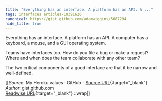 ```yaml
---
title: "Everything has an interface. A platform has an API. A ..."
tags: interfaces articles-10391626
canonical: https://gist.github.com/adamwiggins/5687294
hide_title: true
---
```


Everything has an interface. A platform has an API. A computer has a keyboard, a mouse, and a GUI operating system.

Teams have interfaces too. How do you file a bug or make a request? Where and when does the team collaborate with any other team?

The two critical components of a good interface are that it be narrow and well-defined.


[[_Source_: My Heroku values · GitHub - [Source URL](https://gist.github.com/adamwiggins/5687294){:target="_blank"}<br>
_Author_: gist.github.com<br>
[Readwise URL](https://readwise.io/open/212473815){:target="_blank"}
::wrap]]